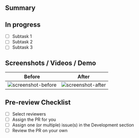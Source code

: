 <!--
  The "Summary" section is required and all others are optional, depending on each task.
-->

## Summary
<!-- When the task is done, provide a description of the changes below this comment. -->
<!-- copilot:summary -->

<!-- If applicable, track progress in this section. -->
## In progress
- [ ] Subtask 1
- [ ] Subtask 2
- [ ] Subtask 3

<!-- If applicable, provide something to compare and/or know what to check. -->
## Screenshots / Videos / Demo
Before | After
:-: | :-:
![screenshot-before]() | ![screenshot-after]()

<!-- Once all checklist items are completed, the PR is ready for review. -->
## Pre-review Checklist
- [ ] Select reviewers 
- [ ] Assign the PR for you
- [ ] Assign one (or multiple) issue(s) in the Development section
- [ ] Review the PR on your own

<!-- When the task is done, uncomment the line below to ask Copilot to give us some fun. -->
<!-- copilot:poem -->
